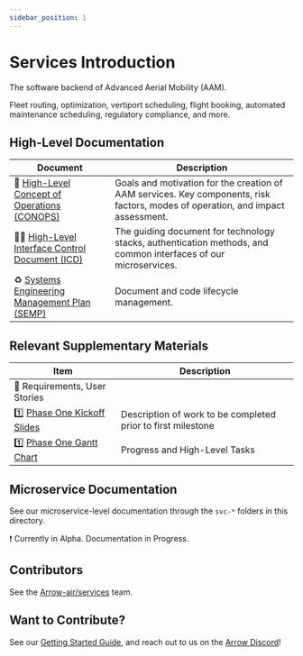 ```yaml
---
sidebar_position: 1
---
```


# Services Introduction

The software backend of Advanced Aerial Mobility (AAM).

Fleet routing, optimization, vertiport scheduling, flight booking, automated maintenance scheduling, regulatory compliance, and more.

## High-Level Documentation

Document | Description
---- | ----
:telescope: [High-Level Concept of Operations (CONOPS)](./high-level/conops.md) | Goals and motivation for the creation of AAM services. Key components, risk factors, modes of operation, and impact assessment.
:guardsman: [High-Level Interface Control Document (ICD)](./high-level/icd.md) | The guiding document for technology stacks, authentication methods, and common interfaces of our microservices.
:recycle: [Systems Engineering Management Plan (SEMP)](./high-level/semp.md) | Document and code lifecycle management.

## Relevant Supplementary Materials

Item | Description
--- | ---
:construction: Requirements, User Stories |
:one: [Phase One Kickoff Slides](https://docs.google.com/presentation/d/1w67jmXz8PCbrKqXVyfm7mrglstXGrd8lBW1hvwnFs4M/edit#slide=id.p1) | Description of work to be completed prior to first milestone
:one: [Phase One Gantt Chart](https://docs.google.com/spreadsheets/d/1n2YXbq1wimU18PORQtSU--8hPNuETFIXwcqq1udSDQI/edit#gid=1115838130) | Progress and High-Level Tasks

## Microservice Documentation

See our microservice-level documentation through the `svc-*` folders in this directory.

:exclamation: Currently in Alpha. Documentation in Progress.

## Contributors

See the [Arrow-air/services](https://github.com/orgs/Arrow-air/teams) team.

## Want to Contribute?

See our [Getting Started Guide](https://www.arrowair.com/docs/contributing/intro), and reach out to us on the [Arrow Discord](https://discord.com/invite/arrow)!
